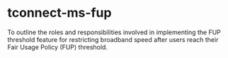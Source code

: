 # tconnect-ms-fup
To outline the roles and responsibilities involved in implementing the FUP threshold feature for restricting broadband speed after users reach their Fair Usage Policy (FUP) threshold.
